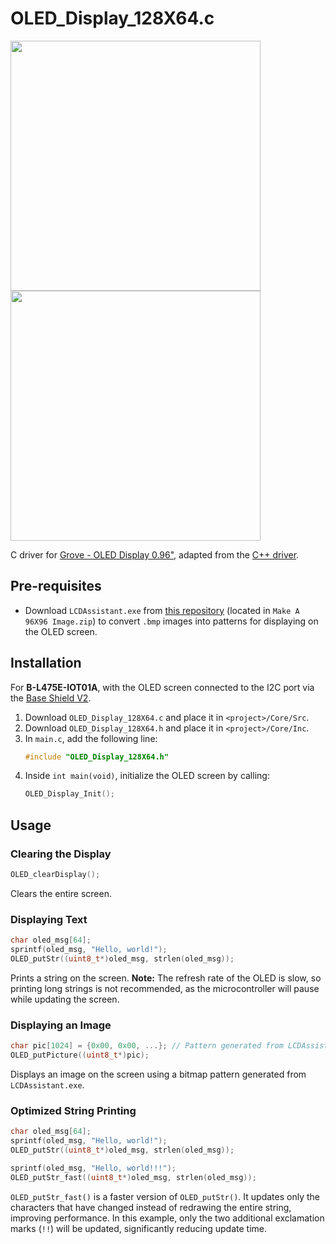 # OLED_Display_128X64.c  

<img src=https://statics3.seeedstudio.com/seeed/img/2016-09/6hLLXlBnfODAcWlp2wlaep3j.jpg width=400>   <img src=https://statics3.seeedstudio.com/seeed/img/2016-09/DwdeSLxipUJdCgsFZDI2wtYD.jpg width=400>  

C driver for [Grove - OLED Display 0.96"](https://www.seeedstudio.com/s/Grove-OLED-Display-0.96%22-p-781.html), adapted from the [C++ driver](https://github.com/Seeed-Studio/OLED_Display_128X64).

## Pre-requisites  
- Download `LCDAssistant.exe` from [this repository](https://github.com/mcauser/Grove-OLED-Display-96x96) (located in `Make A 96X96 Image.zip`) to convert `.bmp` images into patterns for displaying on the OLED screen.

## Installation  
For **B-L475E-IOT01A**, with the OLED screen connected to the I2C port via the [Base Shield V2](https://wiki.seeedstudio.com/Base_Shield_V2/).
1. Download `OLED_Display_128X64.c` and place it in `<project>/Core/Src`.
2. Download `OLED_Display_128X64.h` and place it in `<project>/Core/Inc`.
3. In `main.c`, add the following line:
   ```c
   #include "OLED_Display_128X64.h"
   ```
4. Inside `int main(void)`, initialize the OLED screen by calling:
   ```c
   OLED_Display_Init();
   ```

## Usage  

### Clearing the Display  
```c
OLED_clearDisplay();
```
Clears the entire screen.

### Displaying Text  
```c
char oled_msg[64];
sprintf(oled_msg, "Hello, world!");
OLED_putStr((uint8_t*)oled_msg, strlen(oled_msg));
```
Prints a string on the screen. **Note:** The refresh rate of the OLED is slow, so printing long strings is not recommended, as the microcontroller will pause while updating the screen.

### Displaying an Image  
```c
char pic[1024] = {0x00, 0x00, ...}; // Pattern generated from LCDAssistant.exe
OLED_putPicture((uint8_t*)pic);
```
Displays an image on the screen using a bitmap pattern generated from `LCDAssistant.exe`.

### Optimized String Printing  
```c
char oled_msg[64];
sprintf(oled_msg, "Hello, world!");
OLED_putStr((uint8_t*)oled_msg, strlen(oled_msg));

sprintf(oled_msg, "Hello, world!!!");
OLED_putStr_fast((uint8_t*)oled_msg, strlen(oled_msg));
```
`OLED_putStr_fast()` is a faster version of `OLED_putStr()`. It updates only the characters that have changed instead of redrawing the entire string, improving performance. In this example, only the two additional exclamation marks (`!!`) will be updated, significantly reducing update time.

